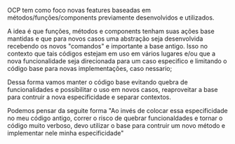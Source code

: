 OCP tem como foco novas features baseadas em métodos/funções/components previamente desenvolvidos e utilizados.

A idea é que funções, métodos e components tenham suas ações base mantidas e que para novos casos uma abstração seja desenvolvida recebendo os novos "comandos" e importante a base antigo. Isso no contexto que tais códigos estejam em uso em vários lugares e/ou que a nova funcionalidade seja direcionada para um caso especifico e limitando o código base para novas implementações, caso nessario; 

Dessa forma vamos manter o código base evitando quebra de funcionalidades e possibilitar o uso em novos casos, reaproveitar a base para contruir a nova especificidade e separar contextos.

Podemos pensar da seguite forma "Ao invés de colocar essa especificidade no meu código antigo, correr o risco de quebrar funcionaldades e tornar o código muito verboso, devo utilizar o base para contruir um novo método e implementar nele minha especificidade"
